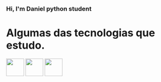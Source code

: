 ### Hi, I'm Daniel python student

<!--
**RRDaniel/RRDaniel** is a ✨ _special_ ✨ repository because its `README.md` (this file) appears on your GitHub profile.

Here are some ideas to get you started:

- 🔭 I’m currently working on ...
- 🌱 I’m currently learning ...
- 👯 I’m looking to collaborate on ...
- 🤔 I’m looking for help with ...
- 💬 Ask me about ...
- 📫 How to reach me: ...
- 😄 Pronouns: ...
- ⚡ Fun fact: ...
-->



# Algumas das tecnologias que estudo.
<p display = 'inline-block'>
  <img width = '48' src = 'https://pics.freeicons.io/uploads/icons/png/12785093741551942290-512.png'>
  <img width = '48' src = 'https://pics.freeicons.io/uploads/icons/png/4090158241551942644-512.png'>
  <img width = '48' src = 'https://pics.freeicons.io/uploads/icons/png/9374299221540553610-512.png'>
  
</p>
